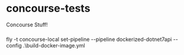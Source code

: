 # concourse-tests
Concourse Stuff!


###
fly -t concourse-local set-pipeline --pipeline dockerized-dotnet7api --config .\build-docker-image.yml
